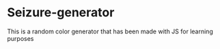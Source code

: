 # Seizure-generator
This is a random color generator that has been made with JS for learning purposes 
